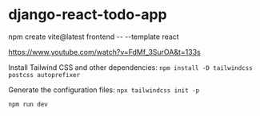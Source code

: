 # django-react-todo-app

npm create vite@latest frontend -- --template react

https://www.youtube.com/watch?v=FdMf_3SurOA&t=133s


Install Tailwind CSS and other dependencies:
```npm install -D tailwindcss postcss autoprefixer```

Generate the configuration files:
```npx tailwindcss init -p```

```npm run dev```